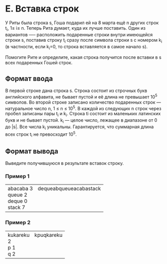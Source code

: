 # E. Вставка строк

У Риты была строка s, Гоша подарил ей на 8 марта ещё n других строк t<sub>i</sub>, 1≤ i≤ n. Теперь Рита думает, куда их лучше поставить. Один из вариантов —– расположить подаренные строки внутри имеющейся строки s, поставив строку t<sub>i</sub> сразу после символа строки s с номером k<sub>i</sub> (в частности, если k<sub>i</sub>=0, то строка вставляется в самое начало s).

Помогите Рите и определите, какая строка получится после вставки в s всех подаренных Гошей строк.

## Формат ввода

В первой строке дана строка s. Строка состоит из строчных букв английского алфавита, не бывает пустой и её длина не превышает 10<sup>5</sup> символов.
Во второй строке записано количество подаренных строк — натуральное число n, 1 ≤ n ≤ 10<sup>5</sup>.
В каждой из следующих n строк через пробел записаны пары t<sub>i</sub> и k<sub>i</sub>. Строка ti состоит из маленьких латинских букв и не бывает пустой. k<sub>i</sub> — целое число, лежащее в диапазоне от 0 до |s|. Все числа k<sub>i</sub> уникальны. Гарантируется, что суммарная длина всех строк t<sub>i</sub> не превосходит 10<sup>5</sup>.

## Формат вывода

Выведите получившуюся в результате вставок строку.

### Пример 1

<table><tr>
<td>
abacaba
3<br>
queue 2<br>
deque 0<br>
stack 7
</td>
<td>
dequeabqueueacabastack<br>
<br>
<br>
<br>
</td>
</tr></table>

### Пример 2

<table><tr>
<td>
kukareku<br>
2<br>
p 1<br>
q 2
</td>
<td>
kpuqkareku<br>
<br>
<br>
<br>
</td>
</tr></table>
